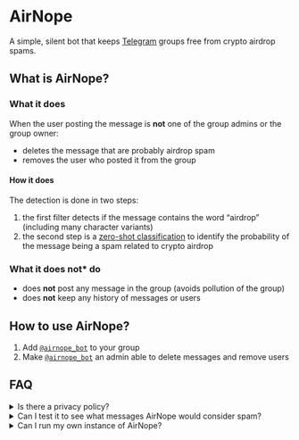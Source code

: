 # AirNope

A simple, silent bot that keeps [Telegram](https://telegram.org/) groups free from crypto airdrop spams.

## What is AirNope?

### What it does

When the user posting the message is **not** one of the group admins or the group owner:

 * deletes the message that are probably airdrop spam
 * removes the user who posted it from the group

#### How it does

The detection is done in two steps:

1. the first filter detects if the message contains the word “airdrop” (including many character variants)
2. the second step is a [zero-shot classification](https://huggingface.co/tasks/zero-shot-classification) to identify the probability of the message being a spam related to crypto airdrop

### What it does not* do

* does **not** post any message in the group (avoids pollution of the group)
* does **not** keep any history of messages or users

## How to use AirNope?

1. Add [`@airnope_bot`](https://telegram.me/airnope_bot) to your group
2. Make [`@airnope_bot`](https://telegram.me/airnope_bot) an admin able to delete messages and remove users

## FAQ

<details>

<summary>Is there a privacy policy?</summary>

AirNope is designed to detect spam messages, and in some cases, it might log them for debugging purposes. While logging these messages, there is a possibility that personally identifiable information (PII) might be inadvertently captured. We understand the importance of privacy and are committed to ensuring that any PII collected is not processed or persisted. Logs are temporary and are deleted periodically, either during each release cycle or when the bot is restarted.

We are also considering the creation of a database of spam messages to further enhance our spam detection capabilities. However, due to our concern about user privacy and the potential risk of PII exposure, this initiative is not currently part of our roadmap. We will continue to prioritize privacy and will take all necessary measures to protect user information should this initiative be considered in the future.

</details>

<details>

<summary>Can I test it to see what messages AirNope would consider spam?</summary>

Sure! The easiet way to use the [playground](https://airnope-playground.onrender.com).

The second easiest way is to create a group and [add AirNope](#how-to-use-airnope). Since you would then be the group owner, you will need a second account (friends!) to join the group to see the bot in action.

Alternatively, you can use [Docker](https://docs.docker.com/get-started/) and your terminal to test messages locally:

First, download the Docker image:

```console
$ docker pull ghcr.io/cuducos/airnope:main
```

Then start the [REPL](https://en.wikipedia.org/wiki/Read%E2%80%93eval%E2%80%93print_loop):

```console
$ docker run -it -e RUST_LOG="airnope=debug" ghcr.io/cuducos/airnope:main airnope-repl
```

It is a long command, but let's break it down:

* `docker run` runs a Docker image
* `-it` sets it to be interactive (menaing, you cna type stuff in the execution from your terminal)
* `-e RUST_LOG="airnope-debug"` is **optional**, it makes information about each classifier visible in the output, so you can know which step flagged the message as spam)
* `cuducos/airnope:main` is the container image we are using
* finalle, `airnope-repl` is the command we are running inside that container image

It is interactive, so you can type anything. Here is how it looks like with three messages to illustrate it:

```
Type `exit` to quit.
> Hello, folks!
Not spam
> Can we talk about airdrop in this group?
DEBUG airnope::re  > Message detected as spam by RegularExpression: "Can we talk about airdrop in this group?"
Not spam
> The Q Community Аirdrop takes us through а journey in time. During its three seаsons, Q will rewаrd the people who аre relentlessly building towаrds а better future. In totаl, Q Internаtionаl Foundаtion is distributing 10% of the initiаl totаl QGOV token supply
DEBUG airnope::re  > Message detected as spam by RegularExpression: "he Q Community Аirdrop takes us through а journey in time. During its three seаsons, Q will rewаrd the people who аre relentlessly building towаrds а better future. In totаl, Q Internаtionаl Foundаtion is distributing 10% of the initiаl totаl QGOV token supply"
DEBUG airnope::zsc > Message detected as spam by ZeroShotClassification (score = 0.7079526): "The Q Community Аirdrop takes us through а journey in time. During its three seаsons, Q will rewаrd the people who аre relentlessly building towаrds а better future. In totаl, Q Internаtionаl Foundаtion is distributing 10% of the initiаl totаl QGOV token supply"
Spam
>
```

</details>

<details>

<summary>Can I run my own instance of AirNope?</summary>

Absolutely and it is really simple:

1. Create a Telegram bot saving your Telegram API token
2. Download the Docker image with `docker pull ghcr.io/cuducos/airnope:main`
3. Start the bot with `docker run -e TELOXIDE_TOKEN=<TOKEN> ghcr.io/cuducos/airnope:main`

</details>
